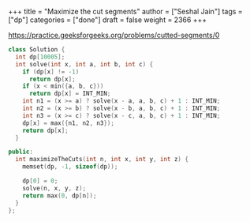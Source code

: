 +++
title = "Maximize the cut segments"
author = ["Seshal Jain"]
tags = ["dp"]
categories = ["done"]
draft = false
weight = 2366
+++

<https://practice.geeksforgeeks.org/problems/cutted-segments/0>

```cpp
class Solution {
  int dp[10005];
  int solve(int x, int a, int b, int c) {
    if (dp[x] != -1)
      return dp[x];
    if (x < min({a, b, c}))
      return dp[x] = INT_MIN;
    int n1 = (x >= a) ? solve(x - a, a, b, c) + 1 : INT_MIN;
    int n2 = (x >= b) ? solve(x - b, a, b, c) + 1 : INT_MIN;
    int n3 = (x >= c) ? solve(x - c, a, b, c) + 1 : INT_MIN;
    dp[x] = max({n1, n2, n3});
    return dp[x];
  }

public:
  int maximizeTheCuts(int n, int x, int y, int z) {
    memset(dp, -1, sizeof(dp));

    dp[0] = 0;
    solve(n, x, y, z);
    return max(0, dp[n]);
  }
};
```
